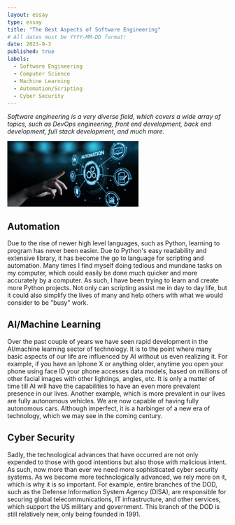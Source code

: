 ```yaml
---
layout: essay
type: essay
title: "The Best Aspects of Software Engineering"
# All dates must be YYYY-MM-DD format!
date: 2023-9-3
published: true
labels:
  - Software Engineering
  - Computer Science
  - Machine Learning
  - Automation/Scripting
  - Cyber Security
---
```


*Software engineering is a very diverse field, which covers a wide array of topics, such as DevOps engineering, front end development, back end development, full stack development, and much more.*

<img width="300px" class="rounded float-start pe-4" src="/img/automation.jpg">

## Automation

Due to the rise of newer high level languages, such as Python, learning to program has never been easier. Due to Python's easy readability and extensive library, it has become the go to language for scripting and automation. Many times I find myself doing tedious and mundane tasks on my computer, which could easily be done much quicker and more accurately by a computer. As such, I have been trying to learn and create more Python projects. Not only can scripting assist me in day to day life, but it could also simplify the lives of many and help others with what we would consider to be "busy" work.

## AI/Machine Learning

Over the past couple of years we have seen rapid development in the AI/machine learning sector of technology. It is to the point where many basic aspects of our life are influenced by AI without us even realizing it. For example, if you have an Iphone X or anything older, anytime you open your phone using face ID your phone accesses data models, based on millions of other facial images with other lightings, angles, etc. It is only a matter of time till AI will have the capabilities to have an even more prevalent presence in our lives. Another example, which is more prevalent in our lives are fully autonomous vehicles. We are now capable of having fully autonomous cars. Although imperfect, it is a harbinger of a new era of technology, which we may see in the coming century.

## Cyber Security 

Sadly, the technological advances that have occurred are not only expended to those with good intentions but also those with malicious intent. As such, now more than ever we need more sophisticated cyber security systems. As we become more technologically advanced, we rely more on it, which is why it is so important. For example, entire branches of the DOD, such as the Defense Information System Agency (DISA), are responsible for securing global telecommunications, IT infrastructure, and other services, which support the US military and government. This branch of the DOD is still relatively new, only being founded in 1991.

